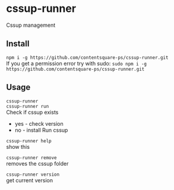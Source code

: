 # cssup-runner
Cssup management


## Install
`npm i -g https://github.com/contentsquare-ps/cssup-runner.git`   
If you get a permission error try with sudo:
`sudo npm i -g https://github.com/contentsquare-ps/cssup-runner.git`

## Usage
`cssup-runner`  
`cssup-runner run`   
Check if cssup exists
* yes - check version
* no - install
Run cssup

`cssup-runner help`   
show this

`cssup-runner remove`   
removes the cssup folder

`cssup-runner version`   
get current version
